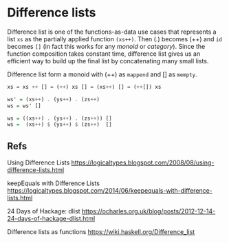 # Difference lists

Difference list is one of the functions-as-data use cases that represents a list `xs` as the partially applied function `(xs++)`. Then (.) becomes (++) and `id` becomes `[]` (in fact this works for any *monoid* or *category*). Since the function composition takes constant time, difference list gives us an efficient way to build up the final list by concatenating many small lists.

Difference list form a monoid with (++) as `mappend` and [] as `mempty`.

```hs
xs = xs ++ [] = (++) xs [] = (xs++) [] = (++[]) xs

ws' = (xs++) . (ys++) . (zs++)
ws = ws' []

ws = ((xs++) . (ys++) . (zs++)) []
ws =  (xs++) $ (ys++) $ (zs++)  []
```




















## Refs

Using Difference Lists
https://logicaltypes.blogspot.com/2008/08/using-difference-lists.html

keepEquals with Difference Lists
https://logicaltypes.blogspot.com/2014/06/keepequals-with-difference-lists.html

24 Days of Hackage: dlist
https://ocharles.org.uk/blog/posts/2012-12-14-24-days-of-hackage-dlist.html

Difference lists as functions
https://wiki.haskell.org/Difference_list
